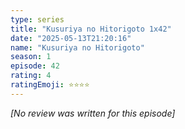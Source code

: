 ```yaml
---
type: series
title: "Kusuriya no Hitorigoto 1x42"
date: "2025-05-13T21:20:16"
name: "Kusuriya no Hitorigoto"
season: 1
episode: 42
rating: 4
ratingEmoji: ⭐️⭐️⭐️⭐️
---
```


*[No review was written for this episode]*
